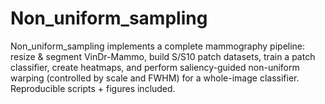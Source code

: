 # Non_uniform_sampling
Non_uniform_sampling implements a complete mammography pipeline: resize &amp; segment VinDr-Mammo, build S/S10 patch datasets, train a patch classifier, create heatmaps, and perform saliency-guided non-uniform warping (controlled by scale and FWHM) for a whole-image classifier. Reproducible scripts + figures included.
